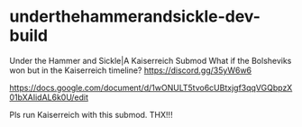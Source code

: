# underthehammerandsickle-dev-build
Under the Hammer and Sickle|A Kaiserreich Submod
What if the Bolsheviks won but in the Kaiserreich timeline?
https://discord.gg/35yW6w6

https://docs.google.com/document/d/1wONULT5tvo6cUBtxjgf3qqVGQbpzX01bXAIidAL6k0U/edit

Pls run Kaiserreich with this submod. THX!!!
